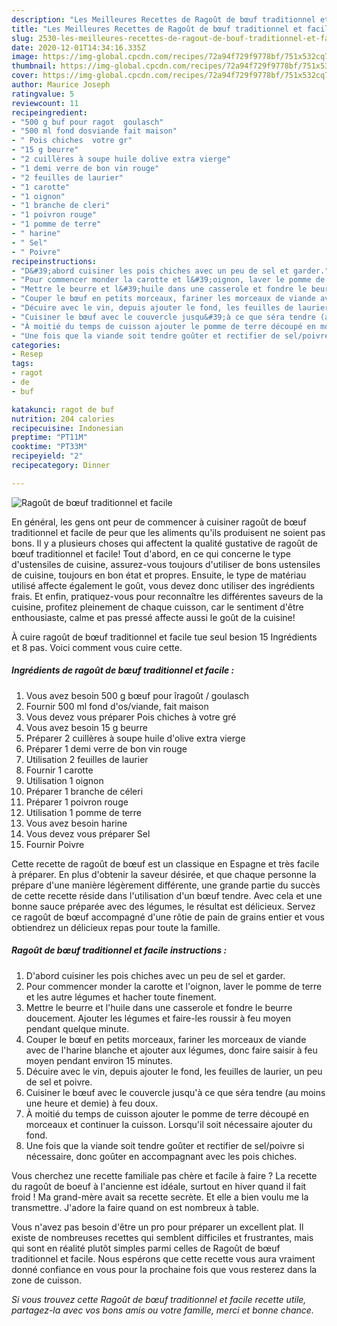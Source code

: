 ```yaml
---
description: "Les Meilleures Recettes de Ragoût de bœuf traditionnel et facile"
title: "Les Meilleures Recettes de Ragoût de bœuf traditionnel et facile"
slug: 2530-les-meilleures-recettes-de-ragout-de-bouf-traditionnel-et-facile
date: 2020-12-01T14:34:16.335Z
image: https://img-global.cpcdn.com/recipes/72a94f729f9778bf/751x532cq70/ragout-de-boeuf-traditionnel-et-facile-photo-principale-de-la-recette.jpg
thumbnail: https://img-global.cpcdn.com/recipes/72a94f729f9778bf/751x532cq70/ragout-de-boeuf-traditionnel-et-facile-photo-principale-de-la-recette.jpg
cover: https://img-global.cpcdn.com/recipes/72a94f729f9778bf/751x532cq70/ragout-de-boeuf-traditionnel-et-facile-photo-principale-de-la-recette.jpg
author: Maurice Joseph
ratingvalue: 5
reviewcount: 11
recipeingredient:
- "500 g buf pour ragot  goulasch"
- "500 ml fond dosviande fait maison"
- " Pois chiches  votre gr"
- "15 g beurre"
- "2 cuillères à soupe huile dolive extra vierge"
- "1 demi verre de bon vin rouge"
- "2 feuilles de laurier"
- "1 carotte"
- "1 oignon"
- "1 branche de cleri"
- "1 poivron rouge"
- "1 pomme de terre"
- " harine"
- " Sel"
- " Poivre"
recipeinstructions:
- "D&#39;abord cuisiner les pois chiches avec un peu de sel et garder."
- "Pour commencer monder la carotte et l&#39;oignon, laver le pomme de terre et les autre légumes et hacher toute finement."
- "Mettre le beurre et l&#39;huile dans une casserole et fondre le beurre doucement. Ajouter les légumes et faire-les roussir à feu moyen pendant quelque minute."
- "Couper le bœuf en petits morceaux, fariner les morceaux de viande avec de l&#39;harine blanche et ajouter aux légumes, donc faire saisir à feu moyen pendant environ 15 minutes."
- "Décuire avec le vin, depuis ajouter le fond, les feuilles de laurier, un peu de sel et poivre."
- "Cuisiner le bœuf avec le couvercle jusqu&#39;à ce que séra tendre (au moins une heure et demie) à feu doux."
- "À moitié du temps de cuisson ajouter le pomme de terre découpé en morceaux et continuer la cuisson. Lorsqu&#39;il soit nécessaire ajouter du fond."
- "Une fois que la viande soit tendre goûter et rectifier de sel/poivre si nécessaire, donc goûter en accompagnant avec les pois chiches."
categories:
- Resep
tags:
- ragot
- de
- buf

katakunci: ragot de buf 
nutrition: 204 calories
recipecuisine: Indonesian
preptime: "PT11M"
cooktime: "PT33M"
recipeyield: "2"
recipecategory: Dinner

---
```



![Ragoût de bœuf traditionnel et facile](https://img-global.cpcdn.com/recipes/72a94f729f9778bf/751x532cq70/ragout-de-boeuf-traditionnel-et-facile-photo-principale-de-la-recette.jpg)

En général, les gens ont peur de commencer à cuisiner ragoût de bœuf traditionnel et facile de peur que les aliments qu'ils produisent ne soient pas bons. Il y a plusieurs choses qui affectent la qualité gustative de ragoût de bœuf traditionnel et facile! Tout d'abord, en ce qui concerne le type d'ustensiles de cuisine, assurez-vous toujours d'utiliser de bons ustensiles de cuisine, toujours en bon état et propres. Ensuite, le type de matériau utilisé affecte également le goût, vous devez donc utiliser des ingrédients frais. Et enfin, pratiquez-vous pour reconnaître les différentes saveurs de la cuisine, profitez pleinement de chaque cuisson, car le sentiment d'être enthousiaste, calme et pas pressé affecte aussi le goût de la cuisine!

<!--inarticleads1-->

À cuire ragoût de bœuf traditionnel et facile tue seul besion 15 Ingrédients et 8 pas. Voici comment vous cuire cette.

##### Ingrédients de ragoût de bœuf traditionnel et facile :

1. Vous avez besoin 500 g bœuf pour îragoût / goulasch
1. Fournir 500 ml fond d&#39;os/viande, fait maison
1. Vous devez vous préparer  Pois chiches à votre gré
1. Vous avez besoin 15 g beurre
1. Préparer 2 cuillères à soupe huile d&#39;olive extra vierge
1. Préparer 1 demi verre de bon vin rouge
1. Utilisation 2 feuilles de laurier
1. Fournir 1 carotte
1. Utilisation 1 oignon
1. Préparer 1 branche de céleri
1. Préparer 1 poivron rouge
1. Utilisation 1 pomme de terre
1. Vous avez besoin  harine
1. Vous devez vous préparer  Sel
1. Fournir  Poivre


Cette recette de ragoût de bœuf est un classique en Espagne et très facile à préparer. En plus d&#39;obtenir la saveur désirée, et que chaque personne la prépare d&#39;une manière légèrement différente, une grande partie du succès de cette recette réside dans l&#39;utilisation d&#39;un bœuf tendre. Avec cela et une bonne sauce préparée avec des légumes, le résultat est délicieux. Servez ce ragoût de bœuf accompagné d&#39;une rôtie de pain de grains entier et vous obtiendrez un délicieux repas pour toute la famille. 

<!--inarticleads2-->

##### Ragoût de bœuf traditionnel et facile instructions :

1. D&#39;abord cuisiner les pois chiches avec un peu de sel et garder.
1. Pour commencer monder la carotte et l&#39;oignon, laver le pomme de terre et les autre légumes et hacher toute finement.
1. Mettre le beurre et l&#39;huile dans une casserole et fondre le beurre doucement. Ajouter les légumes et faire-les roussir à feu moyen pendant quelque minute.
1. Couper le bœuf en petits morceaux, fariner les morceaux de viande avec de l&#39;harine blanche et ajouter aux légumes, donc faire saisir à feu moyen pendant environ 15 minutes.
1. Décuire avec le vin, depuis ajouter le fond, les feuilles de laurier, un peu de sel et poivre.
1. Cuisiner le bœuf avec le couvercle jusqu&#39;à ce que séra tendre (au moins une heure et demie) à feu doux.
1. À moitié du temps de cuisson ajouter le pomme de terre découpé en morceaux et continuer la cuisson. Lorsqu&#39;il soit nécessaire ajouter du fond.
1. Une fois que la viande soit tendre goûter et rectifier de sel/poivre si nécessaire, donc goûter en accompagnant avec les pois chiches.


Vous cherchez une recette familiale pas chère et facile à faire ? La recette du ragoût de boeuf à l&#39;ancienne est idéale, surtout en hiver quand il fait froid ! Ma grand-mère avait sa recette secrète. Et elle a bien voulu me la transmettre. J&#39;adore la faire quand on est nombreux à table. 

<!--inarticleads1-->

<p>
Vous n'avez pas besoin d'être un pro pour préparer un excellent plat. Il existe de nombreuses recettes qui semblent difficiles et frustrantes, mais qui sont en réalité plutôt simples parmi celles de Ragoût de bœuf traditionnel et facile. Nous espérons que cette recette vous aura vraiment donné confiance en vous pour la prochaine fois que vous resterez dans la zone de cuisson.
</p>

<p>
<i>Si vous trouvez cette Ragoût de bœuf traditionnel et facile recette utile, partagez-la avec vos bons amis ou votre famille, merci et bonne chance.</i>
</p>

